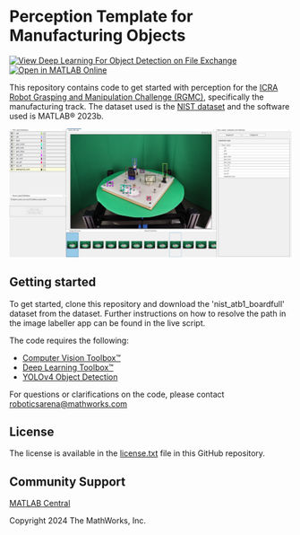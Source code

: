 # Perception Template for Manufacturing Objects

[![View Deep Learning For Object Detection on File Exchange](https://www.mathworks.com/matlabcentral/images/matlab-file-exchange.svg)](https://www.mathworks.com/matlabcentral/fileexchange/159618-perception-template-for-manufacturing-objects) 
[![Open in MATLAB Online](https://www.mathworks.com/images/responsive/global/open-in-matlab-online.svg)](https://matlab.mathworks.com/open/github/v1?repo=mathworks-robotics/perception-for-manufacturing-objects)

This repository contains code to get started with perception for the [ICRA Robot Grasping and Manipulation Challenge (RGMC)](https://www.cse.usf.edu/~yusun/rgmc/2024.html), specifically the manufacturing track. The dataset used is the [NIST dataset](https://www.robot-manipulation.org/nist-moad) and the software used is MATLAB®️ 2023b.

![image labeler app](labeler-app.png)

## Getting started

To get started, clone this repository and download the 'nist_atb1_boardfull' dataset from the dataset. Further instructions on how to resolve the path in the image labeller app can be found in the live script.

The code requires the following:

- [Computer Vision Toolbox™](https://www.mathworks.com/products/computer-vision.html)
- [Deep Learning Toolbox™](https://www.mathworks.com/products/deep-learning.html)
- [YOLOv4 Object Detection](https://www.mathworks.com/matlabcentral/fileexchange/107969-computer-vision-toolbox-model-for-yolo-v4-object-detection)


For questions or clarifications on the code, please contact roboticsarena@mathworks.com



## License
The license is available in the [license.txt](license.txt) file in this GitHub repository.

## Community Support
[MATLAB Central](https://www.mathworks.com/matlabcentral/)

Copyright 2024 The MathWorks, Inc.
